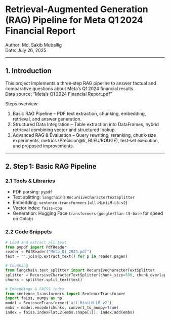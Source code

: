 # Retrieval‑Augmented Generation (RAG) Pipeline for Meta Q1 2024 Financial Report

Author: Md. Sakib Muballig  
Date: July 26, 2025  

---

## 1. Introduction

This project implements a three‑step RAG pipeline to answer factual and comparative questions about Meta’s Q1 2024 financial results.  
Data source: “Meta’s Q1 2024 Financial Report.pdf”  

Steps overview:
1. Basic RAG Pipeline – PDF text extraction, chunking, embedding, retrieval, and answer generation.  
2. Structured Data Integration – Table extraction into DataFrames, hybrid retrieval combining vector and structured lookup.  
3. Advanced RAG & Evaluation – Query rewriting, reranking, chunk‑size experiments, metrics (Precision@k, BLEU/ROUGE), test‑set execution, and proposed improvements.

---

## 2. Step 1: Basic RAG Pipeline

### 2.1 Tools & Libraries
- PDF parsing: `pypdf`  
- Text splitting: `langchain`’s `RecursiveCharacterTextSplitter`  
- Embedding: `sentence-transformers` (`all-MiniLM-L6-v2`)  
- Vector index: `faiss-cpu`  
- Generation: Hugging Face `transformers` (`google/flan-t5-base` for speed on Colab)

### 2.2 Code Snippets

```python
# Load and extract all text
from pypdf import PdfReader
reader = PdfReader("Meta_Q1_2024.pdf")
text = "".join(p.extract_text() for p in reader.pages)

# Chunking
from langchain.text_splitter import RecursiveCharacterTextSplitter
splitter = RecursiveCharacterTextSplitter(chunk_size=500, chunk_overlap=50)
chunks = splitter.split_text(text)

# Embeddings & FAISS index
from sentence_transformers import SentenceTransformer
import faiss, numpy as np
model = SentenceTransformer('all-MiniLM-L6-v2')
embs = model.encode(chunks, convert_to_numpy=True)
index = faiss.IndexFlatL2(embs.shape[1]); index.add(embs)
